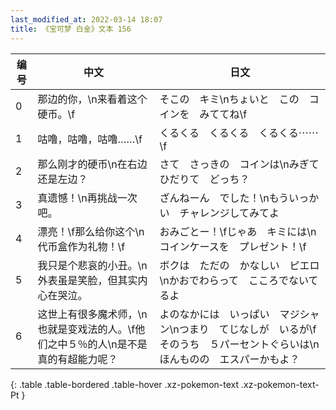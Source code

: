 ```yaml
---
last_modified_at: 2022-03-14 18:07
title: 《宝可梦 白金》文本 156
---
```

| 编号 | 中文 | 日文 |
| ---- | ---- | ---- |
| 0 | 那边的你，\n来看着这个硬币。\f | そこの　キミ\nちょいと　この　コインを　みててね\f |
| 1 | 咕噜，咕噜，咕噜……\f | くるくる　くるくる　くるくる⋯⋯\f |
| 2 | 那么刚才的硬币\n在右边还是左边？ | さて　さっきの　コインは\nみぎて　ひだりて　どっち？ |
| 3 | 真遗憾！\n再挑战一次吧。 | ざんねーん　でした！\nもういっかい　チャレンジしてみてよ |
| 4 | 漂亮！\f那么给你这个\n代币盒作为礼物！\f | おみごとー！\fじゃあ　キミには\nコインケースを　プレゼント！\f |
| 5 | 我只是个悲哀的小丑。\n外表虽是笑脸，但其实内心在哭泣。 | ボクは　ただの　かなしい　ピエロ\nかおでわらって　こころでないてるよ |
| 6 | 这世上有很多魔术师，\n也就是变戏法的人。\f他们之中５％的人\n是不是真的有超能力呢？ | よのなかには　いっぱい　マジシャン\nつまり　てじなしが　いるが\fそのうち　５パーセントぐらいは\nほんものの　エスパーかもよ？ |
{: .table .table-bordered .table-hover .xz-pokemon-text .xz-pokemon-text-Pt }